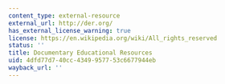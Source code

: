 ```yaml
---
content_type: external-resource
external_url: http://der.org/
has_external_license_warning: true
license: https://en.wikipedia.org/wiki/All_rights_reserved
status: ''
title: Documentary Educational Resources
uid: 4dfd77d7-40cc-4349-9577-53c6677944eb
wayback_url: ''
---
```

